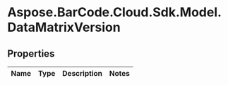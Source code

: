 # Aspose.BarCode.Cloud.Sdk.Model.DataMatrixVersion

## Properties

Name | Type | Description | Notes
---- | ---- | ----------- | -----

